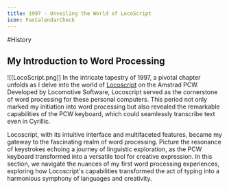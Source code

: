 ```yaml
---
title: 1997 - Unveiling the World of LocoScript
icon: FasCalendarCheck
---
```

#History 
## My Introduction to Word Processing

![[LocoScript.png]]
In the intricate tapestry of 1997, a pivotal chapter unfolds as I delve into the world of [Locoscript](https://es.wikipedia.org/wiki/LocoScript) on the Amstrad PCW. Developed by Locomotive Software, Locoscript served as the cornerstone of word processing for these personal computers. This period not only marked my initiation into word processing but also revealed the remarkable capabilities of the PCW keyboard, which could seamlessly transcribe text even in Cyrillic.

Locoscript, with its intuitive interface and multifaceted features, became my gateway to the fascinating realm of word processing. Picture the resonance of keystrokes echoing a journey of linguistic exploration, as the PCW keyboard transformed into a versatile tool for creative expression. In this section, we navigate the nuances of my first word processing experiences, exploring how Locoscript's capabilities transformed the act of typing into a harmonious symphony of languages and creativity.